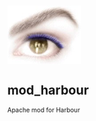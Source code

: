 [![](https://github.com/FiveTechSoft/screenshots/blob/master/fweye.jpg?raw=true)](http://www.fivetechsoft.com "FiveTech Software")

# mod_harbour
Apache mod for Harbour
